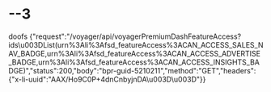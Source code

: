 # --3
doofs
{"request":"/voyager/api/voyagerPremiumDashFeatureAccess?ids\u003DList(urn%3Ali%3Afsd_featureAccess%3ACAN_ACCESS_SALES_NAV_BADGE,urn%3Ali%3Afsd_featureAccess%3ACAN_ACCESS_ADVERTISE_BADGE,urn%3Ali%3Afsd_featureAccess%3ACAN_ACCESS_INSIGHTS_BADGE)","status":200,"body":"bpr-guid-5210211","method":"GET","headers":{"x-li-uuid":"AAX/Ho9C0P+4dnCnbyjnDA\u003D\u003D"}}
</code>
